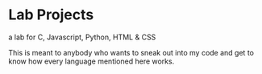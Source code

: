 # Lab Projects
a lab for C, Javascript, Python, HTML & CSS

This is meant to anybody who wants to sneak out into my code
and get to know how every language mentioned here works.


